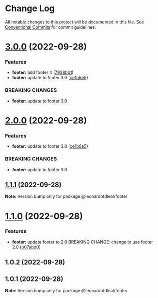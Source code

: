 # Change Log

All notable changes to this project will be documented in this file.
See [Conventional Commits](https://conventionalcommits.org) for commit guidelines.

# [3.0.0](https://github.com/leonardotdleal/lerna-getting-started-example/compare/@leonardotdleal/footer@1.1.1...@leonardotdleal/footer@3.0.0) (2022-09-28)


### Features

* **footer:** add footer 4 ([7938bb1](https://github.com/leonardotdleal/lerna-getting-started-example/commit/7938bb165428a1e5eb62a9c75c98d280c6ef1641))
* **footer:** update to footer 3.0 ([ce1b6e5](https://github.com/leonardotdleal/lerna-getting-started-example/commit/ce1b6e5603b2c1e4d01ec06ac4679a35c95aa18f))


### BREAKING CHANGES

* **footer:** update to footer 3.0





# [2.0.0](https://github.com/leonardotdleal/lerna-getting-started-example/compare/@leonardotdleal/footer@1.1.1...@leonardotdleal/footer@2.0.0) (2022-09-28)


### Features

* **footer:** update to footer 3.0 ([ce1b6e5](https://github.com/leonardotdleal/lerna-getting-started-example/commit/ce1b6e5603b2c1e4d01ec06ac4679a35c95aa18f))


### BREAKING CHANGES

* **footer:** update to footer 3.0





## [1.1.1](https://github.com/leonardotdleal/lerna-getting-started-example/compare/@leonardotdleal/footer@1.1.0...@leonardotdleal/footer@1.1.1) (2022-09-28)

**Note:** Version bump only for package @leonardotdleal/footer





# [1.1.0](https://github.com/leonardotdleal/lerna-getting-started-example/compare/@leonardotdleal/footer@1.0.2...@leonardotdleal/footer@1.1.0) (2022-09-28)


### Features

* **footer:** update footer to 2.0 BREAKING CHANGE: change to use footer 2.0 ([b07abd0](https://github.com/leonardotdleal/lerna-getting-started-example/commit/b07abd06e06f8fe1bdda144d2df574b8a2a5c2d3))





## 1.0.2 (2022-09-28)



## 1.0.1 (2022-09-28)

**Note:** Version bump only for package @leonardotdleal/footer
